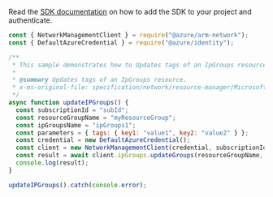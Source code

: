 Read the [SDK documentation](https://github.com/Azure/azure-sdk-for-js/blob/%40azure%2Farm-network_28.0.0/sdk/network/arm-network/README.md) on how to add the SDK to your project and authenticate.

```javascript
const { NetworkManagementClient } = require("@azure/arm-network");
const { DefaultAzureCredential } = require("@azure/identity");

/**
 * This sample demonstrates how to Updates tags of an IpGroups resource.
 *
 * @summary Updates tags of an IpGroups resource.
 * x-ms-original-file: specification/network/resource-manager/Microsoft.Network/stable/2021-08-01/examples/IpGroupsUpdateTags.json
 */
async function updateIPGroups() {
  const subscriptionId = "subId";
  const resourceGroupName = "myResourceGroup";
  const ipGroupsName = "ipGroups1";
  const parameters = { tags: { key1: "value1", key2: "value2" } };
  const credential = new DefaultAzureCredential();
  const client = new NetworkManagementClient(credential, subscriptionId);
  const result = await client.ipGroups.updateGroups(resourceGroupName, ipGroupsName, parameters);
  console.log(result);
}

updateIPGroups().catch(console.error);
```
